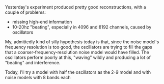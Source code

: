 Yesterday's experiment produced pretty good reconstructions, with a couple of problems:

- missing high-end information
- 10-20hz "beating", especially in 4096 and 8192 channels, caused by oscillators

My, admittedly kind of silly hypothesis today is that, since the noise model's 
frequency resolution is too good, the oscillators are trying to fill the gaps 
that a coarser-frequency-resolution noise model would have filled.  The oscillators
perform poorly at this, "waving" wildly and producing a lot of "beating" and interference.

Today, I'll try a model with half the oscillators as the 2-9 model and with noise models
with 8 bands each